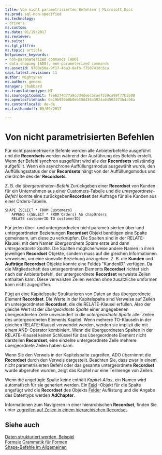 ```yaml
---
title: Von nicht parametrisierten Befehlen | Microsoft Docs
ms.prod: sql-non-specified
ms.technology:
- drivers
ms.custom: 
ms.date: 01/19/2017
ms.reviewer: 
ms.suite: 
ms.tgt_pltfrm: 
ms.topic: article
helpviewer_keywords:
- non-parameterized commands [ADO]
- data shaping [ADO], non-parameterized commands
ms.assetid: 9700e50a-9f17-4ba3-8afb-f750741dc6ca
caps.latest.revision: 11
author: MightyPen
ms.author: genemi
manager: jhubbard
ms.translationtype: MT
ms.sourcegitcommit: f7e6274d77a9cdd4de6cbcaef559ca99f77b3608
ms.openlocfilehash: 0a19b939b0b0eb33d436a3924a04562473b4c06a
ms.contentlocale: de-de
ms.lasthandoff: 09/09/2017

---
```

# <a name="operation-of-non-parameterized-commands"></a>Von nicht parametrisierten Befehlen
Für nicht parametrisierte Befehle werden alle Anbieterbefehle ausgeführt und die **Recordsets** werden während der Ausführung des Befehls erstellt. Wenn der Befehl synchron ausgeführt wird alle der **Recordsets** vollständig aufgefüllt. Wenn ein asynchrone Auffüllungsmodus ausgewählt wurde, den Auffüllungsstatus der der **Recordsets** hängt von der Auffüllungsmodus und die Größe des der **Recordsets**.  
  
 Z. B. die *übergeordneten-Befehl* Zurückgeben einer **Recordset** von Kunden für ein Unternehmen aus einer Customers-Tabelle und die *untergeordnete-Befehl* konnte eine zurückgeben**Recordset** der Aufträge für alle Kunden aus einer Orders-Tabelle.  
  
```  
SHAPE {SELECT * FROM Customers}   
   APPEND ({SELECT * FROM Orders} AS chapOrders   
   RELATE customerID TO customerID)  
```  
  
 Für jeden über- und untergeordneten nicht parametrisierten über-und untergeordneten Beziehungen **Recordset** Objekt benötigen eine Spalte gemeinsam, um diese zu verknüpfen. Die Spalten sind in der RELATE-Klausel, mit dem Namen *übergeordnete Spalte* erste und dann *untergeordnete Spalte*. Die Spalten möglicherweise andere Namen in ihren jeweiligen **Recordset** Objekte, sondern muss auf die gleichen Informationen verweisen, um eine sinnvolle Beziehung anzugeben. Z. B. die **Kunden** und **Aufträge Recordset** Objekte konnte eine Feldes "KundenID" verfügen. Da die Mitgliedschaft des untergeordneten Elements **Recordset** richtet sich nach der Anbieterbefehl, der untergeordnete **Recordset** verwaiste Zeilen enthalten kann. Diese verwaisten Zeilen werden ohne zusätzliche umformen kann nicht zugegriffen.  
  
 Fügt an eine Kapitelspalte Strukturieren von Daten an das übergeordnete Element **Recordset**. Die Werte in der Kapitelspalte sind Verweise auf Zeilen im untergeordneten **Recordset**, die die RELATE-Klausel erfüllen. Also der gleiche Wert ist der *übergeordnete Spalte* einer angegebenen übergeordneten Zeile unverändert in die *untergeordnete Spalte* aller Zeilen des untergeordneten Elements Kapitel. Wenn mehrere TO-Klauseln in der gleichen RELATE-Klausel verwendet werden, werden sie implizit die mit einem AND-Operator kombiniert. Wenn die übergeordneten Spalten in der RELATE-Klausel keinen Schlüssel für das übergeordnete Element nicht darstellen **Recordset**, eine einzelne untergeordnete Zeile mehrere übergeordnete Zeilen haben kann.  
  
 Wenn Sie den Verweis in der Kapitelspalte zugreifen, ADO übernimmt die **Recordset** durch den Verweis dargestellt. Beachten Sie, dass zwar in einem nicht parametrisierten Befehl oder das gesamte untergeordnete **Recordset** wurde abgerufen wurden, zeigt das Kapitel nur eine Teilmenge von Zeilen.  
  
 Wenn die angefügte Spalte keine enthält *Kapitel-Alias*, ein Namen wird automatisch für sie generiert werden. Ein [Feld](../../../ado/reference/ado-api/field-object.md) -Objekt für die Spalte angefügt wird die **Recordset** des Objekts [Felder](../../../ado/reference/ado-api/fields-collection-ado.md) Auflistung und die Angabe des Datentyps werden **AdChapter**.  
  
 Informationen zum Navigieren in einer hierarchischen **Recordset**, finden Sie unter [zugreifen auf Zeilen in einem hierarchischen Recordset](../../../ado/guide/data/accessing-rows-in-a-hierarchical-recordset.md).  
  
## <a name="see-also"></a>Siehe auch  
 [Daten strukturiert werden, Beispiel](../../../ado/guide/data/data-shaping-example.md)   
 [Formale Grammatik für Formen](../../../ado/guide/data/formal-shape-grammar.md)   
 [Shape-Befehle im Allgemeinen](../../../ado/guide/data/shape-commands-in-general.md)
